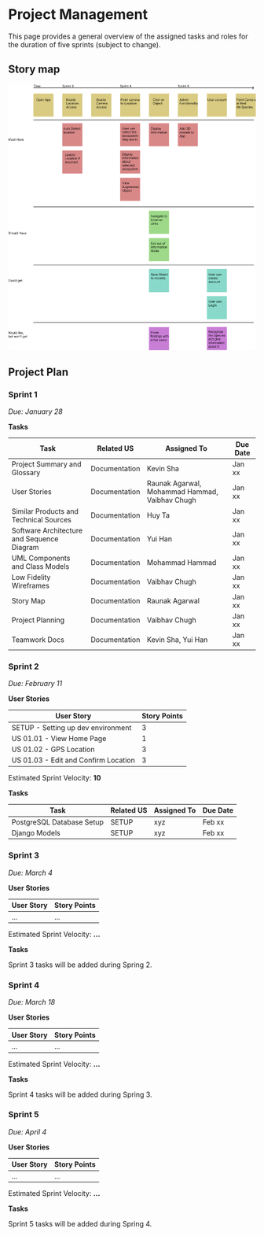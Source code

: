 # Project Management

This page provides a general overview of the assigned tasks and roles for the duration of five sprints (subject to change).

## Story map
![Architecture](../images/storymap.png)

## Project Plan
### Sprint 1
*Due: January 28* 

**Tasks**

| **Task**        | **Related US** | **Assigned To** | **Due Date** |
| --------------- | ------------------- | -------------------- | ------------------------- |
| Project Summary and Glossary | Documentation | Kevin Sha | Jan xx |
| User Stories | Documentation | Raunak Agarwal, Mohammad Hammad, Vaibhav Chugh | Jan xx |
| Similar Products and Technical Sources | Documentation | Huy Ta | Jan xx |
| Software Architecture and Sequence Diagram | Documentation | Yui Han | Jan xx |
| UML Components and Class Models | Documentation | Mohammad Hammad | Jan xx |
| Low Fidelity Wireframes| Documentation | Vaibhav Chugh | Jan xx |
| Story Map | Documentation | Raunak Agarwal | Jan xx |
| Project Planning | Documentation | Vaibhav Chugh | Jan xx |
| Teamwork Docs | Documentation | Kevin Sha, Yui Han | Jan xx |

### Sprint 2
*Due: February 11* 

**User Stories**

| **User Story** | **Story Points** |
| --------------- | ------------------- |
| SETUP - Setting up dev environment | 3 |
| US 01.01 - View Home Page| 1 |
| US 01.02 - GPS Location| 3 |
| US 01.03 - Edit and Confirm Location| 3 |

Estimated Sprint Velocity: **10**

**Tasks**

| **Task**        | **Related US** | **Assigned To** | **Due Date** |
| --------------- | ------------------- | -------------------- | ------------------------- |
| PostgreSQL Database Setup | SETUP | xyz | Feb xx |
| Django Models | SETUP | xyz | Feb xx |

### Sprint 3
*Due: March 4*

**User Stories**

| **User Story** | **Story Points** |
| --------------- | ------------------- |
| ... | ... |

Estimated Sprint Velocity: **...**

**Tasks**

Sprint 3 tasks will be added during Spring 2.

### Sprint 4
*Due: March 18*

**User Stories**

| **User Story** | **Story Points** |
| --------------- | ------------------- |
| ... | ... |

Estimated Sprint Velocity: **...**

**Tasks**

Sprint 4 tasks will be added during Spring 3.

### Sprint 5
*Due: April 4*

**User Stories**

| **User Story** | **Story Points** |
| --------------- | ------------------- |
| ... | ... |

Estimated Sprint Velocity: **...**

**Tasks**

Sprint 5 tasks will be added during Spring 4.